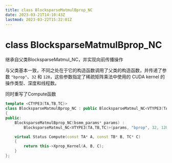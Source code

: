 ```yaml
---
title: class BlocksparseMatmulBprop_NC
date: 2023-03-21T14:10:43Z
lastmod: 2023-03-22T15:22:01Z
---
```


# class BlocksparseMatmulBprop_NC

继承自父类BlocksparseMatmul_NC，并实现向前传播操作

与父类基本一致，不同之处在于它的构造函数调用了父类的构造函数，并传递了参数 `"bprop"`​、`32`​ 和 `128`​，这些参数指定了稀疏矩阵乘法中使用的 CUDA kernel 的操作类型、深度和线程数。

同时重写了Compute函数

```cpp
template <CTYPE3(TA,TB,TC)>
class BlocksparseMatmulBprop_NC : public BlocksparseMatmul_NC<VTYPE3(TA,TB,TC)>
{
public:
    BlocksparseMatmulBprop_NC(bsmm_params* params) :
        BlocksparseMatmul_NC<VTYPE3(TA,TB,TC)>(params, "bprop", 32, 128) {}

    virtual Status Compute(const TA* A, const TB* B, TC* C)
    {
        return this->Xprop_Kernel(A, B, C);
    }
};
```

